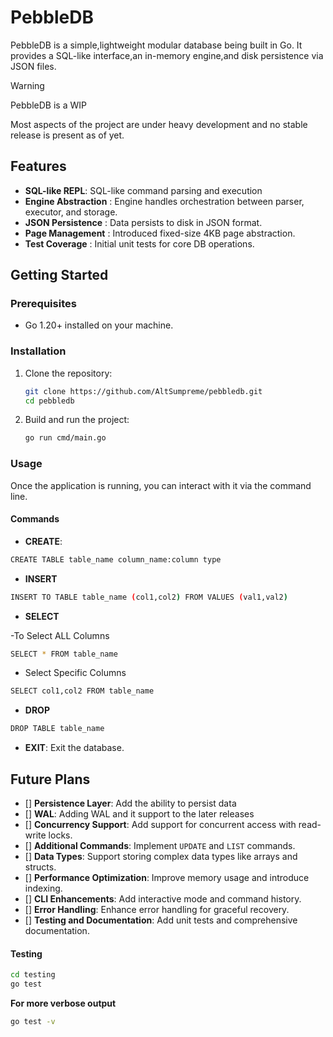 # PebbleDB

PebbleDB is a simple,lightweight modular database being built in Go. It provides a SQL-like interface,an in-memory engine,and disk persistence via JSON files.


> [!WARNING]
> 
> PebbleDB is a WIP
> 
> Most aspects of the project are under heavy development
> and no stable release is present as of yet.
> 

## Features

- **SQL-like REPL**: SQL-like command parsing and execution
- **Engine Abstraction** :  Engine handles orchestration between parser, executor, and storage.
- **JSON Persistence** : Data persists to disk in JSON format.
- **Page Management** : Introduced fixed-size 4KB page abstraction.
- **Test Coverage** : Initial unit tests for core DB operations.



## Getting Started

### Prerequisites

- Go 1.20+ installed on your machine.

### Installation

1. Clone the repository:

    ```bash
    git clone https://github.com/AltSumpreme/pebbledb.git
    cd pebbledb
    ```

2. Build and run the project:

    ```bash
    go run cmd/main.go
    ```

### Usage

Once the application is running, you can interact with it via the command line.

#### Commands

- **CREATE**: 
```bash
CREATE TABLE table_name column_name:column type
```
- **INSERT**
```bash
INSERT TO TABLE table_name (col1,col2) FROM VALUES (val1,val2)
```
- **SELECT**


-To Select ALL Columns
```bash
SELECT * FROM table_name
```

- Select Specific Columns

```bash
SELECT col1,col2 FROM table_name
```

- **DROP**
```bash
DROP TABLE table_name
```
- **EXIT**: Exit the database.


## Future Plans

- [] **Persistence Layer**: Add the ability to persist data
- [] **WAL**: Adding WAL and it support to the later releases
- [] **Concurrency Support**: Add support for concurrent access with read-write locks.
- [] **Additional Commands**: Implement `UPDATE` and `LIST` commands.
- [] **Data Types**: Support storing complex data types like arrays and structs.
- [] **Performance Optimization**: Improve memory usage and introduce indexing.
- [] **CLI Enhancements**: Add interactive mode and command history.
- [] **Error Handling**: Enhance error handling for graceful recovery.
- [] **Testing and Documentation**: Add unit tests and comprehensive documentation.


#### Testing
```bash
cd testing
go test

```

**For more verbose output**
```bash
go test -v
```
